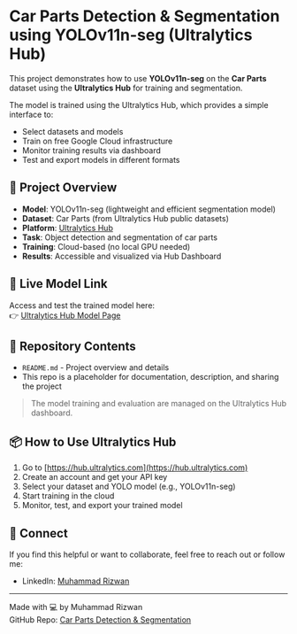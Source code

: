 # Car Parts Detection & Segmentation using YOLOv11n-seg (Ultralytics Hub)

This project demonstrates how to use **YOLOv11n-seg** on the **Car Parts** dataset using the **Ultralytics Hub** for training and segmentation.

The model is trained using the Ultralytics Hub, which provides a simple interface to:
- Select datasets and models
- Train on free Google Cloud infrastructure
- Monitor training results via dashboard
- Test and export models in different formats

## 🚗 Project Overview

- **Model**: YOLOv11n-seg (lightweight and efficient segmentation model)
- **Dataset**: Car Parts (from Ultralytics Hub public datasets)
- **Platform**: [Ultralytics Hub](https://hub.ultralytics.com)
- **Task**: Object detection and segmentation of car parts
- **Training**: Cloud-based (no local GPU needed)
- **Results**: Accessible and visualized via Hub Dashboard

## 🔗 Live Model Link

Access and test the trained model here:  
👉 [Ultralytics Hub Model Page](https://hub.ultralytics.com/models/GxOBxL0Bx03wa9rublhs)

## 📁 Repository Contents

- `README.md` - Project overview and details
- This repo is a placeholder for documentation, description, and sharing the project

> The model training and evaluation are managed on the Ultralytics Hub dashboard.

## 📦 How to Use Ultralytics Hub

1. Go to [https://hub.ultralytics.com](https://hub.ultralytics.com)
2. Create an account and get your API key
3. Select your dataset and YOLO model (e.g., YOLOv11n-seg)
4. Start training in the cloud
5. Monitor, test, and export your trained model


## 🙌 Connect

If you find this helpful or want to collaborate, feel free to reach out or follow me:

- LinkedIn: [Muhammad Rizwan](https://www.linkedin.com/in/muhammad-rizwan-ml)

---

Made with 💻 by Muhammad Rizwan  
GitHub Repo: [Car Parts Detection & Segmentation](https://github.com/muhammadrizwan11/Car-Parts-Detection-Segmentation-with-YOLOv11n-seg-on-Ultralytics-Hub-/tree/main)
